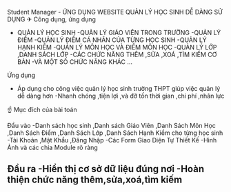 Student Manager - ỨNG DỤNG WEBSITE QUẢN LÝ HỌC SINH DỄ DÀNG SỬ DỤNG 
✈ Công dụng, ứng dụng
- QUẢN LÝ HỌC SINH
-QUẢN LÝ GIÁO VIÊN TRONG TRƯỜNG
-QUẢN LÝ ĐIỂM
-QUẢN LÝ ĐIỂM CÁ NHÂN CỦA TỪNG HỌC SINH
-QUẢN LÝ HẠNH KIỂM
-QUẢN LÝ MÔN HỌC VÀ ĐIỂM MÔN HỌC
-QUẢN LÝ LỚP ,DANH SÁCH LỚP
-CÁC CHỨC NĂNG THÊM ,SỬA ,XOÁ ,TÌM KIẾM CƠ BẢN
-VÀ MỘT SỐ CHỨC NĂNG KHÁC ...

Ứng dụng
- Áp dụng cho công việc quản lý học sinh trường THPT giúp việc quản lý dễ dàng hơn
-Nhanh chóng ,tiện lợi ,và đỡ tốn thời gian ,chi phí ,nhân lực

☝ Mục đích của bài toán

Đầu vào
-Danh sách học sinh ,Danh sách Giáo Viên ,Danh Sách Môn Học ,Danh Sách Điểm ,Danh Sách Lớp ,Danh Sách Hạnh Kiểm cho từng học sinh
-Tài Khoản ,Mật Khẩu ,Đăng Nhập
-Các Form Giao Diện Tự Thiết Kế
-Hình Ảnh và các chia Module rõ ràng

Đầu ra
-Hiển thị cơ sở dữ liệu đúng nơi
-Hoàn thiện chức năng thêm,sửa,xoá,tìm kiếm
-
